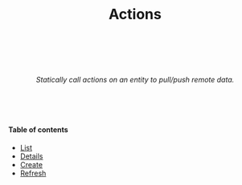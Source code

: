 <h1 align="center">
  <br />
  <br />
  Actions
  <br />
  <br />
  <br />
</h1>

<h6 align="center">
  <br />
  Statically call actions on an entity to pull/push remote data.
  <br />
  <br />
  <br />
  <br />
</h6>

#### Table of contents

* [List](./actions/list.md)
* [Details](./actions/details.md)
* [Create](./actions/create.md)
* [Refresh](./actions/refresh.md)

<br />
<br />
